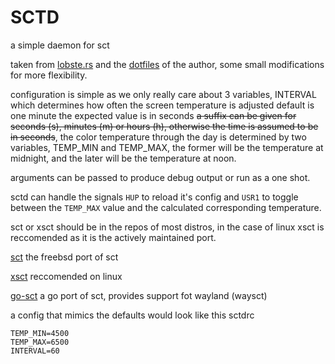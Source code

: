 # SCTD

a simple daemon for sct


taken from [lobste.rs](https://lobste.rs/s/stlowv/sctd_minimal_daemon_for_sct) 
 and the [dotfiles](https://github.com/qbit/dotfiles/blob/master/bin/sctd) of
 the author, some small modifications for more flexibility.



configuration is simple as we only really care about 3 variables, INTERVAL which
 determines how often the screen temperature is adjusted default is one minute
 the expected value is in seconds ~~a suffix can be given for seconds (s),
 minutes (m) or hours (h), otherwise the time is assumed to be in seconds~~,
 the color temperature through the day is determined by two variables, TEMP_MIN
 and TEMP_MAX, the former will be the temperature at midnight, and the later
 will be the temperature at noon.

arguments can be passed to produce debug output or run as a one shot.

sctd can handle the signals `HUP` to reload it's config and `USR1` to toggle
between the `TEMP_MAX` value and the calculated corresponding temperature.

sct or xsct should be in the repos of most distros, in the case of linux xsct
 is reccomended as it is the actively maintained port.

[sct](https://github.com/0mp/sct) the freebsd port of sct

[xsct](https://github.com/faf0/sct) reccomended on linux

[go-sct](https://github.com/d4l3k/go-sct) a go port of sct, provides support fot wayland (waysct)

a config that mimics the defaults would look like this
sctdrc
```
TEMP_MIN=4500
TEMP_MAX=6500
INTERVAL=60
```
